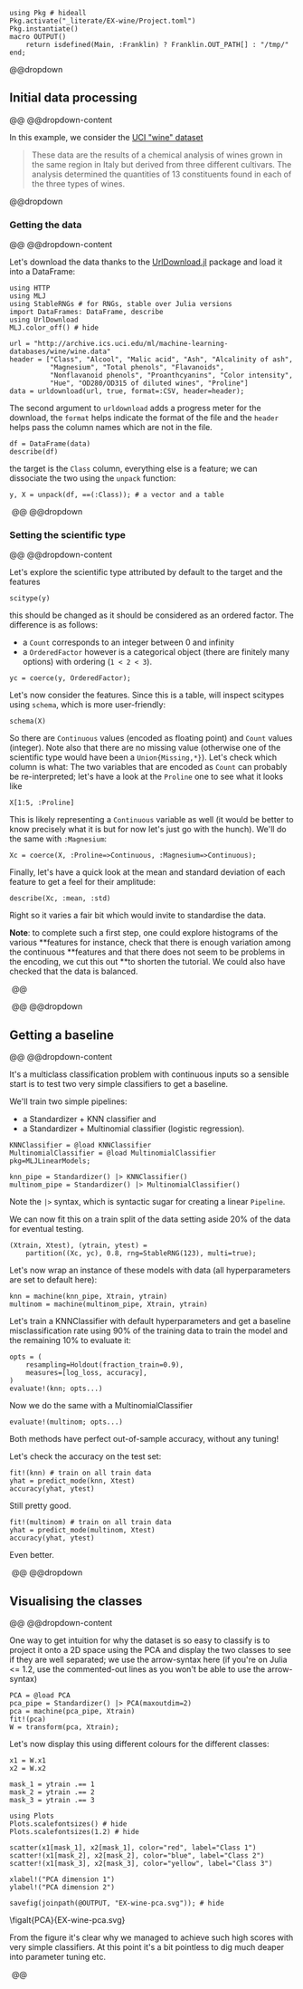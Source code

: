 <!--This file was generated, do not modify it.-->
````julia:ex1
using Pkg # hideall
Pkg.activate("_literate/EX-wine/Project.toml")
Pkg.instantiate()
macro OUTPUT()
    return isdefined(Main, :Franklin) ? Franklin.OUT_PATH[] : "/tmp/"
end;
````

@@dropdown
## Initial data processing
@@
@@dropdown-content

In this example, we consider the [UCI "wine" dataset](http://archive.ics.uci.edu/ml/datasets/wine)

> These data are the results of a chemical analysis of wines grown in the same region in Italy but derived from three different cultivars. The analysis determined the quantities of 13 constituents found in each of the three types of wines.

@@dropdown
### Getting the data
@@
@@dropdown-content

Let's download the data thanks to the [UrlDownload.jl](https://github.com/Arkoniak/UrlDownload.jl) package and load it into a DataFrame:

````julia:ex2
using HTTP
using MLJ
using StableRNGs # for RNGs, stable over Julia versions
import DataFrames: DataFrame, describe
using UrlDownload
MLJ.color_off() # hide

url = "http://archive.ics.uci.edu/ml/machine-learning-databases/wine/wine.data"
header = ["Class", "Alcool", "Malic acid", "Ash", "Alcalinity of ash",
          "Magnesium", "Total phenols", "Flavanoids",
          "Nonflavanoid phenols", "Proanthcyanins", "Color intensity",
          "Hue", "OD280/OD315 of diluted wines", "Proline"]
data = urldownload(url, true, format=:CSV, header=header);
````

The second argument to `urldownload` adds a progress meter for the download,
the `format` helps indicate the format of the file and the `header` helps
pass the column names which are not in the file.

````julia:ex3
df = DataFrame(data)
describe(df)
````

the target is the `Class` column, everything else is a feature; we can
dissociate the two  using the `unpack` function:

````julia:ex4
y, X = unpack(df, ==(:Class)); # a vector and a table
````

‎
@@
@@dropdown
### Setting the scientific type
@@
@@dropdown-content

Let's explore the scientific type attributed by default to the target and the features

````julia:ex5
scitype(y)
````

this should be changed as it should be considered as an ordered factor. The
difference is as follows:

* a `Count` corresponds to an integer between 0 and infinity
* a `OrderedFactor` however is a categorical object (there are finitely many options) with ordering (`1 < 2 < 3`).

````julia:ex6
yc = coerce(y, OrderedFactor);
````

Let's now consider the features. Since this is a table, will inspect scitypes using
`schema`, which is more user-friendly:

````julia:ex7
schema(X)
````

So there are `Continuous` values (encoded as floating point) and `Count` values
(integer).  Note also that there are no missing value (otherwise one of the scientific
type would have been a `Union{Missing,*}`).  Let's check which column is what: The two
variables that are encoded as `Count` can probably be re-interpreted; let's have a look
at the `Proline` one to see what it looks like

````julia:ex8
X[1:5, :Proline]
````

This is likely representing a `Continuous` variable as well (it would be better to know precisely what it is but for now let's just go with the hunch).
We'll do the same with `:Magnesium`:

````julia:ex9
Xc = coerce(X, :Proline=>Continuous, :Magnesium=>Continuous);
````

Finally, let's have a quick look at the mean and standard deviation of each feature to get a feel for their amplitude:

````julia:ex10
describe(Xc, :mean, :std)
````

Right so it varies a fair bit which would invite to standardise the data.

**Note**: to complete such a first step, one could explore histograms of the various
**features for instance, check that there is enough variation among the continuous
**features and that there does not seem to be problems in the encoding, we cut this out
**to shorten the tutorial. We could also have checked that the data is balanced.

‎
@@

‎
@@
@@dropdown
## Getting a baseline
@@
@@dropdown-content

It's a multiclass classification problem with continuous inputs so a sensible start is
to test two very simple classifiers to get a baseline.

We'll train two simple pipelines:
- a Standardizer + KNN classifier and
- a Standardizer + Multinomial classifier (logistic regression).

````julia:ex11
KNNClassifier = @load KNNClassifier
MultinomialClassifier = @load MultinomialClassifier pkg=MLJLinearModels;

knn_pipe = Standardizer() |> KNNClassifier()
multinom_pipe = Standardizer() |> MultinomialClassifier()
````

Note the `|>` syntax, which is syntactic sugar for creating a linear `Pipeline`.

We can now fit this on a train split of the data setting aside 20% of the data for
eventual testing.

````julia:ex12
(Xtrain, Xtest), (ytrain, ytest) =
    partition((Xc, yc), 0.8, rng=StableRNG(123), multi=true);
````

Let's now wrap an instance of these models with data (all hyperparameters are set to
default here):

````julia:ex13
knn = machine(knn_pipe, Xtrain, ytrain)
multinom = machine(multinom_pipe, Xtrain, ytrain)
````

Let's train a KNNClassifier with default hyperparameters and get a baseline
misclassification rate using 90% of the training data to train the model and the
remaining 10% to evaluate it:

````julia:ex14
opts = (
    resampling=Holdout(fraction_train=0.9),
    measures=[log_loss, accuracy],
)
evaluate!(knn; opts...)
````

Now we do the same with a MultinomialClassifier

````julia:ex15
evaluate!(multinom; opts...)
````

Both methods have perfect out-of-sample accuracy, without any tuning!

Let's check the accuracy on the test set:

````julia:ex16
fit!(knn) # train on all train data
yhat = predict_mode(knn, Xtest)
accuracy(yhat, ytest)
````

Still pretty good.

````julia:ex17
fit!(multinom) # train on all train data
yhat = predict_mode(multinom, Xtest)
accuracy(yhat, ytest)
````

Even better.

‎
@@
@@dropdown
## Visualising the classes
@@
@@dropdown-content

One way to get intuition for why the dataset is so easy to classify is to project it onto a 2D space using the PCA and display the two classes to see if they are well separated; we use the arrow-syntax here (if you're on Julia <= 1.2, use the commented-out lines as you won't be able to use the arrow-syntax)

````julia:ex18
PCA = @load PCA
pca_pipe = Standardizer() |> PCA(maxoutdim=2)
pca = machine(pca_pipe, Xtrain)
fit!(pca)
W = transform(pca, Xtrain);
````

Let's now display this using different colours for the different classes:

````julia:ex19
x1 = W.x1
x2 = W.x2

mask_1 = ytrain .== 1
mask_2 = ytrain .== 2
mask_3 = ytrain .== 3

using Plots
Plots.scalefontsizes() # hide
Plots.scalefontsizes(1.2) # hide

scatter(x1[mask_1], x2[mask_1], color="red", label="Class 1")
scatter!(x1[mask_2], x2[mask_2], color="blue", label="Class 2")
scatter!(x1[mask_3], x2[mask_3], color="yellow", label="Class 3")

xlabel!("PCA dimension 1")
ylabel!("PCA dimension 2")

savefig(joinpath(@OUTPUT, "EX-wine-pca.svg")); # hide
````

\figalt{PCA}{EX-wine-pca.svg}

From the figure it's clear why we managed to achieve such high scores with very simple
classifiers.  At this point it's a bit pointless to dig much deaper into parameter
tuning etc.

‎
@@

